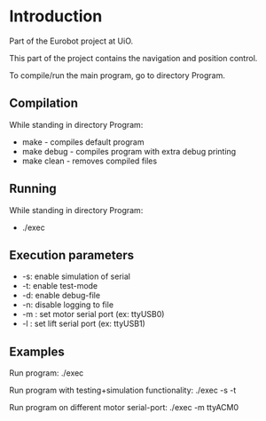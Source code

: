 # Introduction
Part of the Eurobot project at UiO. 

This part of the project contains the navigation and position control.


To compile/run the main program, go to directory Program. 


## Compilation
While standing in directory Program:

* make        - compiles default program   
* make debug  - compiles program with extra debug printing
* make clean  - removes compiled files


## Running
While standing in directory Program:

* ./exec


## Execution parameters
* -s: enable simulation of serial
* -t: enable test-mode
* -d: enable debug-file
* -n: disable logging to file
* -m <port>: set motor serial port (ex: ttyUSB0)
* -l <port>: set lift serial port (ex: ttyUSB1)


## Examples

Run program: 
./exec

Run program with testing+simulation functionality:
./exec -s -t 

Run program on different motor serial-port:
./exec -m ttyACM0 